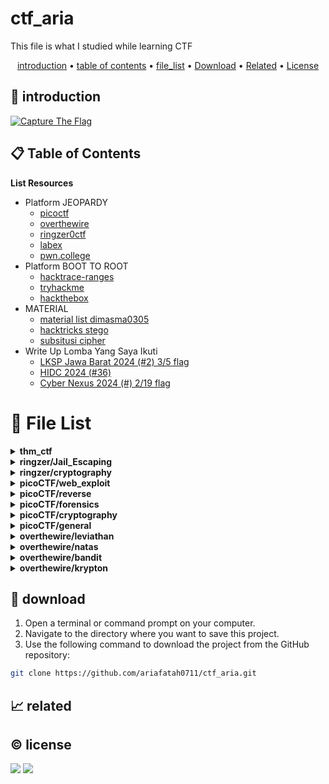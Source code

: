 # ctf_aria

This file is what I studied while learning CTF

<p align="center">
  <a href="#introduction">introduction</a> •
  <a href="#table-of-contents">table of contents</a> •
  <a href="#file-list">file_list</a> •
  <a href="#download">Download</a> •
  <a href="#related">Related</a> •
  <a href="#license">License</a>
</p>

<p id="introduction"></p>

## 🚀 introduction

<p align="left"> 
  <a href="#">
    <img alt="Capture The Flag" src="https://img.shields.io/badge/-Capture%20The%20Flag-FF5733?style=flat-square&logo=flag&logoColor=white" />
  </a>
</p>

<p id="table-of-contents"></p>

## 📋 Table of Contents

<b>List Resources</b>

<ul>
  <li>Platform JEOPARDY<ul>
    <li><a href="https://play.picoctf.org">picoctf</a></li>
    <li><a href="https://overthewire.org">overthewire</a></li>
    <li><a href="https://ringzer0ctf.com">ringzer0ctf</a></li>
    <li><a href="https://labex.io">labex</a></li>
    <li><a href="https://pwn.college">pwn.college</a></li>
  </ul></li>
  <li>Platform BOOT TO ROOT<ul>
    <li><a href="https://hacktrace-ranges.id">hacktrace-ranges</a></li>
    <li><a href="https://tryhackme.com">tryhackme</a></li>
    <li><a href="https:/www.hackthebox.com">hackthebox</a></li>
  </ul></li>
  <li>MATERIAL<ul>
    <li><a href="https://dimasma0305.github.io/Cyber-Security-Learning-Resources/Resource_List/Link_Bermanfaat">material list dimasma0305</a></li>
    <li><a href="https://book.hacktricks.xyz/crypto-and-stego/stego-tricks">hacktricks stego</a></li>
    <li><a href="https://www.quipqiup.com/">subsitusi cipher</a></li>
  </ul></li>
   <li>Write Up Lomba Yang Saya Ikuti<ul>
    <li><a href="https://drive.google.com/drive/folders/1vyxHyRjd-YIiS12Yys3Tfl03jCzN8Q5a?usp=sharing">LKSP Jawa Barat 2024 (#2) 3/5 flag</a></li>
    <li><a href="https://drive.google.com/drive/folders/1BdVNx5qjON1tRhbKsVNTvZAf4j1kbIcK?usp=sharing">HIDC 2024 (#36)</a></li>
    <li><a href="https://drive.google.com/drive/folders/1tWKEWgygs_bMwF3wFQvLpKDsLTb0dqCA?usp=sharing">Cyber Nexus 2024 (#) 2/19 flag</a></li>
  </ul></li>
</ul>

<p id="file-list"></p>

# 📄 File List

<details>
<summary><b>thm_ctf</b></summary>
<ul>
 <li><a href='thm_ctf/E1_bounty hacker.html'>E1_bounty hacker</a></li>
 <li><a href='thm_ctf/E1_rootme.html'>E1_rootme</a></li>
 <li><a href='thm_ctf/E2_basic_pentesting.html'>E2_basic_pentesting</a></li>
 <li><a href='thm_ctf/_step_by_step.html'>_step_by_step</a></li>
</ul>

</details>

<details>
<summary><b>ringzer/Jail_Escaping</b></summary>
<ul>
 <li><a href='ringzer/Jail_Escaping/bash jail 1.html'>bash jail 1</a></li>
 <li><a href='ringzer/Jail_Escaping/bash jail 2.html'>bash jail 2</a></li>
 <li><a href='ringzer/Jail_Escaping/bash jail 3 un.html'>bash jail 3 un</a></li>
</ul>

</details>

<details>
<summary><b>ringzer/cryptography</b></summary>
<ul>
 <li><a href='ringzer/cryptography/1_File recovery.html'>1_File recovery</a></li>
 <li><a href='ringzer/cryptography/1_Some martian message.html'>1_Some martian message</a></li>
 <li><a href='ringzer/cryptography/1_You re drunk.html'>1_You re drunk</a></li>
 <li><a href='ringzer/cryptography/2_Martian message part 2.html'>2_Martian message part 2</a></li>
 <li><a href='ringzer/cryptography/2_Public key recovery.html'>2_Public key recovery</a></li>
 <li><a href='ringzer/cryptography/3_I Lost my password can you find it.html'>3_I Lost my password can you find it</a></li>
 <li><a href='ringzer/cryptography/3_Martian message part 3.html'>3_Martian message part 3</a></li>
 <li><a href='ringzer/cryptography/4_Encrypted ZIP un.html'>4_Encrypted ZIP un</a></li>
</ul>

</details>

<details>
<summary><b>picoCTF/web_exploit</b></summary>
<ul>
 <li><a href='picoCTF/web_exploit/E_Bookmarklet.html'>E_Bookmarklet</a></li>
 <li><a href='picoCTF/web_exploit/E_Cookies.html'>E_Cookies</a></li>
 <li><a href='picoCTF/web_exploit/E_GET_aHEAD.html'>E_GET_aHEAD</a></li>
 <li><a href='picoCTF/web_exploit/E_Includes.html'>E_Includes</a></li>
 <li><a href='picoCTF/web_exploit/E_Insp3ct0r.html'>E_Insp3ct0r</a></li>
 <li><a href='picoCTF/web_exploit/E_Inspect_HTML.html'>E_Inspect_HTML</a></li>
 <li><a href='picoCTF/web_exploit/E_IntroToBurp.html'>E_IntroToBurp</a></li>
 <li><a href='picoCTF/web_exploit/E_Local Authority.html'>E_Local Authority</a></li>
 <li><a href='picoCTF/web_exploit/E_Scavenger Hunt.html'>E_Scavenger Hunt</a></li>
 <li><a href='picoCTF/web_exploit/E_Unminify.html'>E_Unminify</a></li>
 <li><a href='picoCTF/web_exploit/E_WebDecode.html'>E_WebDecode</a></li>
 <li><a href='picoCTF/web_exploit/E_dont-use-client-side.html'>E_dont-use-client-side</a></li>
 <li><a href='picoCTF/web_exploit/E_logon.html'>E_logon</a></li>
 <li><a href='picoCTF/web_exploit/E_where are the robots.html'>E_where are the robots</a></li>
 <li><a href='picoCTF/web_exploit/M_picobrowser.html'>M_picobrowser</a></li>
</ul>

</details>

<details>
<summary><b>picoCTF/reverse</b></summary>
<ul>
 <li><a href='picoCTF/reverse/E_Transformation.html'>E_Transformation</a></li>
 <li><a href='picoCTF/reverse/E_vault-door-training.html'>E_vault-door-training</a></li>
 <li><a href='picoCTF/reverse/M_GDB baby step 1.html'>M_GDB baby step 1</a></li>
 <li><a href='picoCTF/reverse/M_Packer.html'>M_Packer</a></li>
 <li><a href='picoCTF/reverse/M_un_GDB baby step 2.html'>M_un_GDB baby step 2</a></li>
</ul>

</details>

<details>
<summary><b>picoCTF/forensics</b></summary>
<ul>
 <li><a href='picoCTF/forensics/E_CanYouSee.html'>E_CanYouSee</a></li>
 <li><a href='picoCTF/forensics/E_Glory of the Garden.html'>E_Glory of the Garden</a></li>
 <li><a href='picoCTF/forensics/E_Scan Surprise.html'>E_Scan Surprise</a></li>
 <li><a href='picoCTF/forensics/E_Secret of the Polyglot.html'>E_Secret of the Polyglot</a></li>
 <li><a href='picoCTF/forensics/E_Verify.html'>E_Verify</a></li>
 <li><a href='picoCTF/forensics/E_information.html'>E_information</a></li>
 <li><a href='picoCTF/forensics/M_un_PcapPoisoning.html'>M_un_PcapPoisoning</a></li>
</ul>

</details>

<details>
<summary><b>picoCTF/cryptography</b></summary>
<ul>
 <li><a href='picoCTF/cryptography/E_13.html'>E_13</a></li>
 <li><a href='picoCTF/cryptography/E_Mod 26.html'>E_Mod 26</a></li>
 <li><a href='picoCTF/cryptography/E_The Numbers.html'>E_The Numbers</a></li>
 <li><a href='picoCTF/cryptography/E_interencdec.html'>E_interencdec</a></li>
 <li><a href='picoCTF/cryptography/M_Easy1.html'>M_Easy1</a></li>
 <li><a href='picoCTF/cryptography/M_Mind your Ps and Qs.html'>M_Mind your Ps and Qs</a></li>
 <li><a href='picoCTF/cryptography/M_Mr-Worldwide.html'>M_Mr-Worldwide</a></li>
 <li><a href='picoCTF/cryptography/M_So Meta.html'>M_So Meta</a></li>
 <li><a href='picoCTF/cryptography/M_Vigenere.html'>M_Vigenere</a></li>
 <li><a href='picoCTF/cryptography/M_caesar.html'>M_caesar</a></li>
 <li><a href='picoCTF/cryptography/M_rotation.html'>M_rotation</a></li>
 <li><a href='picoCTF/cryptography/M_substitution0.html'>M_substitution0</a></li>
 <li><a href='picoCTF/cryptography/M_substitution1.html'>M_substitution1</a></li>
 <li><a href='picoCTF/cryptography/M_substitution2.html'>M_substitution2</a></li>
 <li><a href='picoCTF/cryptography/M_un_Mini RSA.html'>M_un_Mini RSA</a></li>
 <li><a href='picoCTF/cryptography/M_un_morse-code.html'>M_un_morse-code</a></li>
</ul>

</details>

<details>
<summary><b>picoCTF/general</b></summary>
<ul>
 <li><a href='picoCTF/general/E_2Warm.html'>E_2Warm</a></li>
 <li><a href='picoCTF/general/E_Bases.html'>E_Bases</a></li>
 <li><a href='picoCTF/general/E_Big Zip.html'>E_Big Zip</a></li>
 <li><a href='picoCTF/general/E_Binary Search.html'>E_Binary Search</a></li>
 <li><a href='picoCTF/general/E_Blame Game.html'>E_Blame Game</a></li>
 <li><a href='picoCTF/general/E_Codebook.html'>E_Codebook</a></li>
 <li><a href='picoCTF/general/E_Collaborative Development.html'>E_Collaborative Development</a></li>
 <li><a href='picoCTF/general/E_Commitment Issues.html'>E_Commitment Issues</a></li>
 <li><a href='picoCTF/general/E_First Find.html'>E_First Find</a></li>
 <li><a href='picoCTF/general/E_First Grep.html'>E_First Grep</a></li>
 <li><a href='picoCTF/general/E_Glitch Cat.html'>E_Glitch Cat</a></li>
 <li><a href='picoCTF/general/E_HashingJobApp.html'>E_HashingJobApp</a></li>
 <li><a href='picoCTF/general/E_Lets Warm Up.html'>E_Lets Warm Up</a></li>
 <li><a href='picoCTF/general/E_Magikarp Ground Mission.html'>E_Magikarp Ground Mission</a></li>
 <li><a href='picoCTF/general/E_Nice netcat.html'>E_Nice netcat</a></li>
 <li><a href='picoCTF/general/E_Obedient Cat.html'>E_Obedient Cat</a></li>
 <li><a href='picoCTF/general/E_PW Crack 1.html'>E_PW Crack 1</a></li>
 <li><a href='picoCTF/general/E_PW Crack 2.html'>E_PW Crack 2</a></li>
 <li><a href='picoCTF/general/E_Python Wrangling.html'>E_Python Wrangling</a></li>
 <li><a href='picoCTF/general/E_Static aint always noise.html'>E_Static aint always noise</a></li>
 <li><a href='picoCTF/general/E_Super SSH.html'>E_Super SSH</a></li>
 <li><a href='picoCTF/general/E_Tab, Tab, Attack.html'>E_Tab, Tab, Attack</a></li>
 <li><a href='picoCTF/general/E_Time Machine.html'>E_Time Machine</a></li>
 <li><a href='picoCTF/general/E_Warmed Up.html'>E_Warmed Up</a></li>
 <li><a href='picoCTF/general/E_Wave a flag.html'>E_Wave a flag</a></li>
 <li><a href='picoCTF/general/E_binhexa.html'>E_binhexa</a></li>
 <li><a href='picoCTF/general/E_convertme.py.html'>E_convertme.py</a></li>
 <li><a href='picoCTF/general/E_endianness.html'>E_endianness</a></li>
 <li><a href='picoCTF/general/E_fixme1.py.html'>E_fixme1.py</a></li>
 <li><a href='picoCTF/general/E_fixme2.py.html'>E_fixme2.py</a></li>
 <li><a href='picoCTF/general/E_repetitions.html'>E_repetitions</a></li>
 <li><a href='picoCTF/general/E_runme.py.html'>E_runme.py</a></li>
 <li><a href='picoCTF/general/E_strings it.html'>E_strings it</a></li>
 <li><a href='picoCTF/general/E_whats a net cat.html'>E_whats a net cat</a></li>
 <li><a href='picoCTF/general/M_ASCII Numbers.html'>M_ASCII Numbers</a></li>
 <li><a href='picoCTF/general/M_Based.html'>M_Based</a></li>
 <li><a href='picoCTF/general/M_PW Crack 3.html'>M_PW Crack 3</a></li>
 <li><a href='picoCTF/general/M_PW Crack 4.html'>M_PW Crack 4</a></li>
 <li><a href='picoCTF/general/M_PW Crack 5.html'>M_PW Crack 5</a></li>
 <li><a href='picoCTF/general/M_Permissions.html'>M_Permissions</a></li>
 <li><a href='picoCTF/general/M_Serpentine.html'>M_Serpentine</a></li>
 <li><a href='picoCTF/general/M_Specialer.html'>M_Specialer</a></li>
 <li><a href='picoCTF/general/M_chrono.html'>M_chrono</a></li>
 <li><a href='picoCTF/general/M_flag_shop.html'>M_flag_shop</a></li>
 <li><a href='picoCTF/general/M_plumbing.html'>M_plumbing</a></li>
 <li><a href='picoCTF/general/M_un_Special.html'>M_un_Special</a></li>
 <li><a href='picoCTF/general/M_useless.html'>M_useless</a></li>
</ul>

</details>

<details>
<summary><b>overthewire/leviathan</b></summary>
<ul>
 <li><a href='overthewire/leviathan/level 01.html'>level 01</a></li>
 <li><a href='overthewire/leviathan/level 02 un.html'>level 02 un</a></li>
</ul>

</details>

<details>
<summary><b>overthewire/natas</b></summary>
<ul>
 <li><a href='overthewire/natas/level 00.html'>level 00</a></li>
 <li><a href='overthewire/natas/level 01.html'>level 01</a></li>
 <li><a href='overthewire/natas/level 02.html'>level 02</a></li>
 <li><a href='overthewire/natas/level 03.html'>level 03</a></li>
 <li><a href='overthewire/natas/level 04.html'>level 04</a></li>
 <li><a href='overthewire/natas/level 05.html'>level 05</a></li>
 <li><a href='overthewire/natas/level 06.html'>level 06</a></li>
 <li><a href='overthewire/natas/level 07.html'>level 07</a></li>
 <li><a href='overthewire/natas/level 08.html'>level 08</a></li>
 <li><a href='overthewire/natas/level 09.html'>level 09</a></li>
 <li><a href='overthewire/natas/level 10.html'>level 10</a></li>
 <li><a href='overthewire/natas/level 11.html'>level 11</a></li>
 <li><a href='overthewire/natas/level 12.html'>level 12</a></li>
 <li><a href='overthewire/natas/level 13.html'>level 13</a></li>
 <li><a href='overthewire/natas/level 14.html'>level 14</a></li>
 <li><a href='overthewire/natas/level 15.html'>level 15</a></li>
 <li><a href='overthewire/natas/level 16.html'>level 16</a></li>
 <li><a href='overthewire/natas/level 17.html'>level 17</a></li>
 <li><a href='overthewire/natas/level 18 un.html'>level 18 un</a></li>
 <li><a href='overthewire/natas/level 19 un.html'>level 19 un</a></li>
 <li><a href='overthewire/natas/level 20 un.html'>level 20 un</a></li>
</ul>

</details>

<details>
<summary><b>overthewire/bandit</b></summary>
<ul>
 <li><a href='overthewire/bandit/level 01.html'>level 01</a></li>
 <li><a href='overthewire/bandit/level 02.html'>level 02</a></li>
 <li><a href='overthewire/bandit/level 03.html'>level 03</a></li>
 <li><a href='overthewire/bandit/level 04.html'>level 04</a></li>
 <li><a href='overthewire/bandit/level 05.html'>level 05</a></li>
 <li><a href='overthewire/bandit/level 06.html'>level 06</a></li>
 <li><a href='overthewire/bandit/level 07.html'>level 07</a></li>
 <li><a href='overthewire/bandit/level 08.html'>level 08</a></li>
 <li><a href='overthewire/bandit/level 09.html'>level 09</a></li>
 <li><a href='overthewire/bandit/level 10.html'>level 10</a></li>
 <li><a href='overthewire/bandit/level 11.html'>level 11</a></li>
 <li><a href='overthewire/bandit/level 12.html'>level 12</a></li>
 <li><a href='overthewire/bandit/level 13.html'>level 13</a></li>
 <li><a href='overthewire/bandit/level 14.html'>level 14</a></li>
 <li><a href='overthewire/bandit/level 15.html'>level 15</a></li>
 <li><a href='overthewire/bandit/level 16.html'>level 16</a></li>
 <li><a href='overthewire/bandit/level 17.html'>level 17</a></li>
 <li><a href='overthewire/bandit/level 18.html'>level 18</a></li>
 <li><a href='overthewire/bandit/level 19.html'>level 19</a></li>
 <li><a href='overthewire/bandit/level 20.html'>level 20</a></li>
 <li><a href='overthewire/bandit/level 21.html'>level 21</a></li>
 <li><a href='overthewire/bandit/level 22.html'>level 22</a></li>
 <li><a href='overthewire/bandit/level 23.html'>level 23</a></li>
 <li><a href='overthewire/bandit/level 24.html'>level 24</a></li>
 <li><a href='overthewire/bandit/level 25.html'>level 25</a></li>
 <li><a href='overthewire/bandit/level 26.html'>level 26</a></li>
 <li><a href='overthewire/bandit/level 27.html'>level 27</a></li>
 <li><a href='overthewire/bandit/level 28.html'>level 28</a></li>
 <li><a href='overthewire/bandit/level 29.html'>level 29</a></li>
 <li><a href='overthewire/bandit/level 30.html'>level 30</a></li>
 <li><a href='overthewire/bandit/level 31.html'>level 31</a></li>
 <li><a href='overthewire/bandit/level 32.html'>level 32</a></li>
 <li><a href='overthewire/bandit/level 33.html'>level 33</a></li>
</ul>

</details>

<details>
<summary><b>overthewire/krypton</b></summary>
<ul>
 <li><a href='overthewire/krypton/level 01.html'>level 01</a></li>
 <li><a href='overthewire/krypton/level 02.html'>level 02</a></li>
 <li><a href='overthewire/krypton/level 03.html'>level 03</a></li>
 <li><a href='overthewire/krypton/level 04.html'>level 04</a></li>
 <li><a href='overthewire/krypton/level 05 un.html'>level 05 un</a></li>
</ul>

</details>

<p id="download"></p>

## 🔨 download

1. Open a terminal or command prompt on your computer.
2. Navigate to the directory where you want to save this project.
3. Use the following command to download the project from the GitHub repository:
```sh
git clone https://github.com/ariafatah0711/ctf_aria.git
```

<p id="related"></p>

## 📈 related

<p id="license"></p>

## ©️ license
<a href="https://github.com/ariafatah0711" alt="CREATED"><img src="https://img.shields.io/static/v1?style=for-the-badge&label=CREATED%20BY&message=ariafatah0711&color=000000"></a>
<a href="https://github.com/ariafatah0711/ariafatah0711/blob/main/LICENSE" alt="LICENSE"><img src="https://img.shields.io/static/v1?style=for-the-badge&label=LICENSE&message=MIT&color=000000"></a>
